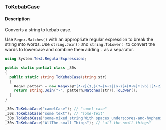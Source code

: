 ### ToKebabCase

#### Description
Converts a string to kebab case.

Use `Regex.Matches()` with an appropriate regular expression to break the string into words.
Use `string.Join()` and `string.ToLower()` to convert the words to lowercase and combine them adding `-` as a separator.

```csharp
using System.Text.RegularExpressions;

public static partial class _30s 
{
  public static string ToKebabCase(string str) 
  {
    Regex pattern = new Regex(@"[A-Z]{2,}(?=[A-Z][a-z]+[0-9]*|\b)|[A-Z]?[a-z]+[0-9]*|[A-Z]|[0-9]+");
    return string.Join("-", pattern.Matches(str)).ToLower();
  }
}
```

```csharp
_30s.ToKebabCase("camelCase"); // "camel-case"
_30s.ToKebabCase("some text"); // "some-text"
_30s.ToKebabCase("some-mixed_string With spaces_underscores-and-hyphens"); // "some-mixed-string-with-spaces-underscores-and-hyphens"
_30s.ToKebabCase("AllThe-small Things"); // "all-the-small-things"
```
